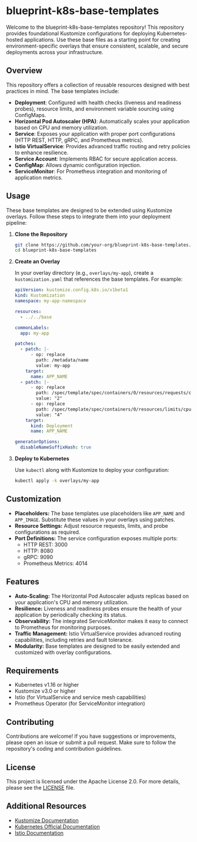 # blueprint-k8s-base-templates

Welcome to the blueprint-k8s-base-templates repository! This repository provides foundational Kustomize configurations for deploying Kubernetes-hosted applications. Use these base files as a starting point for creating environment-specific overlays that ensure consistent, scalable, and secure deployments across your infrastructure.

## Overview

This repository offers a collection of reusable resources designed with best practices in mind. The base templates include:

- **Deployment**: Configured with health checks (liveness and readiness probes), resource limits, and environment variable sourcing using ConfigMaps.
- **Horizontal Pod Autoscaler (HPA)**: Automatically scales your application based on CPU and memory utilization.
- **Service**: Exposes your application with proper port configurations (HTTP REST, HTTP, gRPC, and Prometheus metrics).
- **Istio VirtualService**: Provides advanced traffic routing and retry policies to enhance resilience.
- **Service Account**: Implements RBAC for secure application access.
- **ConfigMap**: Allows dynamic configuration injection.
- **ServiceMonitor**: For Prometheus integration and monitoring of application metrics.

## Usage

These base templates are designed to be extended using Kustomize overlays. Follow these steps to integrate them into your deployment pipeline:

1. **Clone the Repository**

   ```bash
   git clone https://github.com/your-org/blueprint-k8s-base-templates.git
   cd blueprint-k8s-base-templates
   ```

2. **Create an Overlay**

   In your overlay directory (e.g., `overlays/my-app`), create a `kustomization.yaml` that references the base templates. For example:

   ```yaml
   apiVersion: kustomize.config.k8s.io/v1beta1
   kind: Kustomization
   namespace: my-app-namespace

   resources:
     - ../../base

   commonLabels:
     app: my-app

   patches:
     - patch: |-
         - op: replace
           path: /metadata/name
           value: my-app
       target:
         name: APP_NAME
     - patch: |-
         - op: replace
           path: /spec/template/spec/containers/0/resources/requests/cpu
           value: "2"
         - op: replace
           path: /spec/template/spec/containers/0/resources/limits/cpu
           value: "4"
       target:
         kind: Deployment
         name: APP_NAME

   generatorOptions:
     disableNameSuffixHash: true
   ```

3. **Deploy to Kubernetes**

   Use `kubectl` along with Kustomize to deploy your configuration:

   ```bash
   kubectl apply -k overlays/my-app
   ```

## Customization

- **Placeholders:** The base templates use placeholders like `APP_NAME` and `APP_IMAGE`. Substitute these values in your overlays using patches.
- **Resource Settings:** Adjust resource requests, limits, and probe configurations as required.
- **Port Definitions:** The service configuration exposes multiple ports:
  - HTTP REST: 3000
  - HTTP: 8080
  - gRPC: 9090
  - Prometheus Metrics: 4014

## Features

- **Auto-Scaling:** The Horizontal Pod Autoscaler adjusts replicas based on your application's CPU and memory utilization.
- **Resilience:** Liveness and readiness probes ensure the health of your application by periodically checking its status.
- **Observability:** The integrated ServiceMonitor makes it easy to connect to Prometheus for monitoring purposes.
- **Traffic Management:** Istio VirtualService provides advanced routing capabilities, including retries and fault tolerance.
- **Modularity:** Base templates are designed to be easily extended and customized with overlay configurations.

## Requirements

- Kubernetes v1.16 or higher
- Kustomize v3.0 or higher
- Istio (for VirtualService and service mesh capabilities)
- Prometheus Operator (for ServiceMonitor integration)

## Contributing

Contributions are welcome! If you have suggestions or improvements, please open an issue or submit a pull request. Make sure to follow the repository's coding and contribution guidelines.

## License

This project is licensed under the Apache License 2.0. For more details, please see the [LICENSE](LICENSE) file.

## Additional Resources

- [Kustomize Documentation](https://kubectl.docs.kubernetes.io/)
- [Kubernetes Official Documentation](https://kubernetes.io/docs/)
- [Istio Documentation](https://istio.io/latest/docs/)
